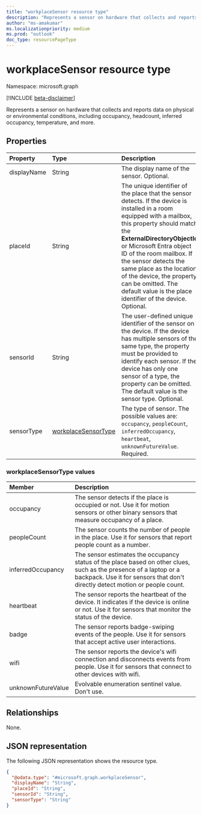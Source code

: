 ```yaml
---
title: "workplaceSensor resource type"
description: "Represents a sensor on hardware that collects and reports data on physical or environmental conditions, including occupancy, headcount, inferred occupancy, temperature, and more."
author: "ms-amakumar"
ms.localizationpriority: medium
ms.prod: "outlook"
doc_type: resourcePageType
---
```


# workplaceSensor resource type

Namespace: microsoft.graph

[!INCLUDE [beta-disclaimer](../../includes/beta-disclaimer.md)]

Represents a sensor on hardware that collects and reports data on physical or environmental conditions, including occupancy, headcount, inferred occupancy, temperature, and more.

## Properties

|Property|Type|Description|
|:---|:---|:---|
|displayName|String|The display name of the sensor. Optional.|
|placeId|String| The unique identifier of the place that the sensor detects. If the device is installed in a room equipped with a mailbox, this property should match the **ExternalDirectoryObjectId** or Microsoft Entra object ID of the room mailbox. If the sensor detects the same place as the location of the device, the property can be omitted. The default value is the place identifier of the device. Optional. |
|sensorId|String| The user-defined unique identifier of the sensor on the device. If the device has multiple sensors of the same type, the property must be provided to identify each sensor. If the device has only one sensor of a type, the property can be omitted. The default value is the sensor type. Optional. |
|sensorType|[workplaceSensorType](../resources/workplacesensor.md#workplacesensortype-values)|The type of sensor. The possible values are: `occupancy`, `peopleCount`, `inferredOccupancy`, `heartbeat`, `unknownFutureValue`. Required. |

### workplaceSensorType values

| Member             | Description                                                                                                                                                                                        |
|:-------------------|:---------------------------------------------------------------------------------------------------------------------------------------------------------------------------------------------------|
| occupancy          | The sensor detects if the place is occupied or not. Use it for motion sensors or other binary sensors that measure occupancy of a place.                                                           |
| peopleCount        | The sensor counts the number of people in the place. Use it for sensors that report people count as a number.                                                                                      |
| inferredOccupancy  | The sensor estimates the occupancy status of the place based on other clues, such as the presence of a laptop or a backpack. Use it for sensors that don't directly detect motion or people count. |
| heartbeat          | The sensor reports the heartbeat of the device. It indicates if the device is online or not. Use it for sensors that monitor the status of the device.                                             |
| badge | The sensor reports badge-swiping events of the people. Use it for sensors that accept active user interactions. |
| wifi | The sensor reports the device's wifi connection and disconnects events from people. Use it for sensors that connect to other devices with wifi. |
| unknownFutureValue | Evolvable enumeration sentinel value. Don't use.                                                                                                                                                   |

## Relationships

None.

## JSON representation
The following JSON representation shows the resource type.
<!-- {
  "blockType": "resource",
  "@odata.type": "microsoft.graph.workplaceSensor"
}
-->
``` json
{
  "@odata.type": "#microsoft.graph.workplaceSensor",
  "displayName": "String",
  "placeId": "String",
  "sensorId": "String",
  "sensorType": "String"
}
```

